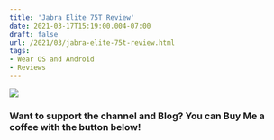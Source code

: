 ```yaml
---
title: 'Jabra Elite 75T Review'
date: 2021-03-17T15:19:00.004-07:00
draft: false
url: /2021/03/jabra-elite-75t-review.html
tags: 
- Wear OS and Android
- Reviews
---
```


[![](https://1.bp.blogspot.com/-ZUgpBmq5LBE/YFKAE6w_ZBI/AAAAAAAANi0/tEK4uLATfoERKGTA9J-Wp4VJxlOTICP5ACNcBGAsYHQ/s320/PXL_20210317_165531529.PORTRAIT.jpg)](https://1.bp.blogspot.com/-ZUgpBmq5LBE/YFKAE6w_ZBI/AAAAAAAANi0/tEK4uLATfoERKGTA9J-Wp4VJxlOTICP5ACNcBGAsYHQ/s2048/PXL_20210317_165531529.PORTRAIT.jpg)

  

  

### Want to support the channel and Blog? You can Buy Me a coffee with the button below!